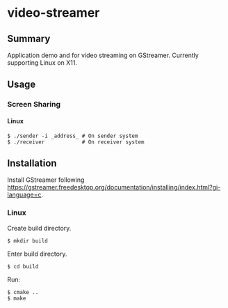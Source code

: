 # video-streamer
## Summary
Application demo and for video streaming on GStreamer.
Currently supporting Linux on X11.

## Usage
### Screen Sharing
#### Linux
```
$ ./sender -i _address_ # On sender system
$ ./receiver            # On receiver system
```

## Installation
Install GStreamer following https://gstreamer.freedesktop.org/documentation/installing/index.html?gi-language=c.

### Linux
Create build directory.
```
$ mkdir build
```

Enter build directory.
```
$ cd build
```

Run:
```
$ cmake ..
$ make
```
